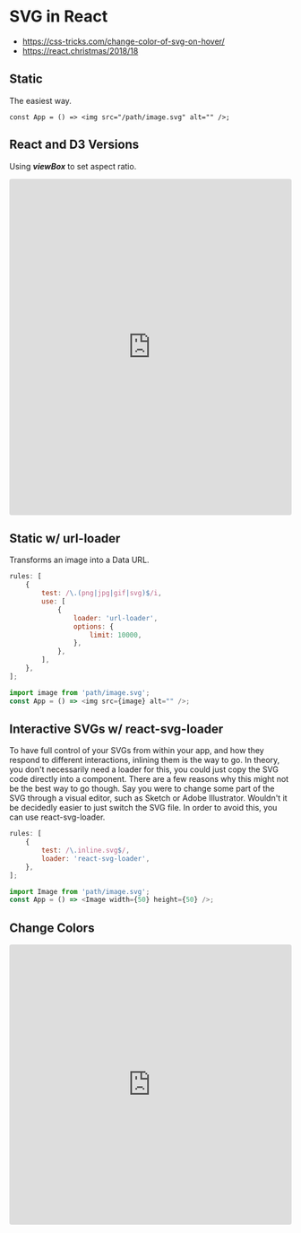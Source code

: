 # SVG in React
* https://css-tricks.com/change-color-of-svg-on-hover/
* https://react.christmas/2018/18

## Static
The easiest way.

```
const App = () => <img src="/path/image.svg" alt="" />;
```

## React and D3 Versions
Using ***viewBox*** to set aspect ratio.
<iframe src="https://stackblitz.com/edit/react-m9jc7i?embed=1&file=src/App.js&hideDevTools=1&theme=light&view=preview"
     style="width:100%; height:600px; border:0; border-radius: 4px; overflow:hidden;"></iframe>

## Static w/ url-loader
Transforms an image into a Data URL.

```js
rules: [
    {
        test: /\.(png|jpg|gif|svg)$/i,
        use: [
            {
                loader: 'url-loader',
                options: {
                    limit: 10000,
                },
            },
        ],
    },
];

import image from 'path/image.svg';
const App = () => <img src={image} alt="" />;
```


## Interactive SVGs w/ react-svg-loader
To have full control of your SVGs from within your app, and how they respond to different interactions, inlining them is the way to go.
In theory, you don't necessarily need a loader for this, you could just copy the SVG code directly into a component.
There are a few reasons why this might not be the best way to go though. Say you were to change some part of the SVG through a visual editor,
such as Sketch or Adobe Illustrator. Wouldn't it be decidedly easier to just switch the SVG file. In order to avoid this, you can use react-svg-loader.

```js
rules: [
    {
        test: /\.inline.svg$/,
        loader: 'react-svg-loader',
    },
];

import Image from 'path/image.svg';
const App = () => <Image width={50} height={50} />;
```

## Change Colors
<iframe src="https://codesandbox.io/embed/react-using-svg-br42s?fontsize=14&hidenavigation=1&theme=dark"
     style="width:100%; height:500px; border:0; border-radius: 4px; overflow:hidden;"
     title="react-using-svg"
     allow="accelerometer; ambient-light-sensor; camera; encrypted-media; geolocation; gyroscope; hid; microphone; midi; payment; usb; vr; xr-spatial-tracking"
     sandbox="allow-forms allow-modals allow-popups allow-presentation allow-same-origin allow-scripts"
   ></iframe>
